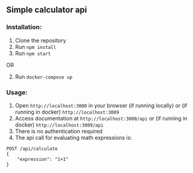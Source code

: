 ## Simple calculator api

### Installation:

1. Clone the repository
2. Run `npm install`
3. Run `npm start`

OR

2. Run `docker-compose up`

### Usage:

1. Open `http://localhost:3000` in your browser (if running locally) or (if running in docker) `http://localhost:3009`
2. Access documentation at `http://localhost:3000/api` or (if running in docker) `http://localhost:3009/api`
3. There is no authentication required
4. The api call for evaluating math expressions is:

```
POST /api/calculate
{
    "expression": "1+1"
}
```
